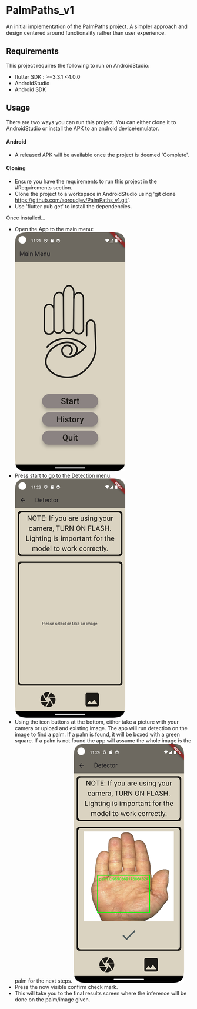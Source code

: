 # PalmPaths_v1

An initial implementation of the PalmPaths project. A simpler approach and design centered around functionality rather than user experience.

## Requirements

This project requires the following to run on AndroidStudio:

- flutter SDK : >=3.3.1 <4.0.0
- AndroidStudio
- Android SDK

## Usage

There are two ways you can run this project. You can either clone it to AndroidStudio or install the APK to an android device/emulator.

#### Android

- A released APK will be available once the project is deemed 'Complete'.

#### Cloning

- Ensure you have the requirements to run this project in the #Requirements section.
- Clone the project to a workspace in AndroidStudio using 'git clone https://github.com/aoroudjev/PalmPaths_v1.git'.
- Use 'flutter pub get' to install the dependencies.

Once installed...

- Open the App to the main menu: 
![Alt text](usage_images/main_menu.png)
- Press start to go to the Detection menu: 
![Alt text](usage_images/detector_menu.png)
- Using the icon buttons at the bottom, either take a picture with your camera or upload and existing image. The app will run detection on the image to find a palm. If a palm is found, it will be boxed with a green square. If a palm is not found the app will assume the whole image is the palm for the next steps. 
![Alt text](usage_images/example_detection.png)
- Press the now visible confirm check mark.
- This will take you to the final results screen where the inference will be done on the palm/image given.

[//]: # (TODO: Finish)
